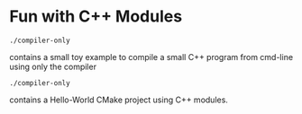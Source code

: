 # Fun with C++ Modules

```
./compiler-only
```
contains a small toy example to compile a small C++ program from cmd-line using only the compiler

```
./compiler-only
```
contains a Hello-World CMake project using C++ modules.